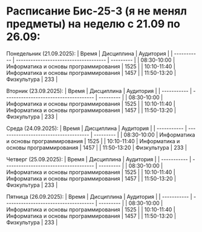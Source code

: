# Расписание Бис-25-3 (я не менял предметы) на неделю с 21.09 по 26.09:
Понедельник (21.09.2025):
| Время       | Дисциплина                            | Аудитория |
| ----------- | ------------------------------------- | --------- |
| 08:30-10:00 | Информатика и основы программирования | 1525      |
| 10:10-11:40 | Информатика и основы программирования | 1457      |
| 11:50-13:20 | Физкультура                           | 233       |


Вторник (23.09.2025):
| Время       | Дисциплина                            | Аудитория |
| ----------- | ------------------------------------- | --------- |
| 08:30-10:00 | Информатика и основы программирования | 1525      |
| 10:10-11:40 | Информатика и основы программирования | 1457      |
| 11:50-13:20 | Физкультура                           | 233       |


Среда (24.09.2025):
| Время       | Дисциплина                            | Аудитория |
| ----------- | ------------------------------------- | --------- |
| 08:30-10:00 | Информатика и основы программирования | 1525      |
| 10:10-11:40 | Информатика и основы программирования | 1457      |
| 11:50-13:20 | Физкультура                           | 233       |


Четверг (25.09.2025):
| Время       | Дисциплина                            | Аудитория |
| ----------- | ------------------------------------- | --------- |
| 08:30-10:00 | Информатика и основы программирования | 1525      |
| 10:10-11:40 | Информатика и основы программирования | 1457      |
| 11:50-13:20 | Физкультура                           | 233       |


Пятница (26.09.2025):
| Время       | Дисциплина                            | Аудитория |
| ----------- | ------------------------------------- | --------- |
| 08:30-10:00 | Информатика и основы программирования | 1525      |
| 10:10-11:40 | Информатика и основы программирования | 1457      |
| 11:50-13:20 | Физкультура                           | 233       |